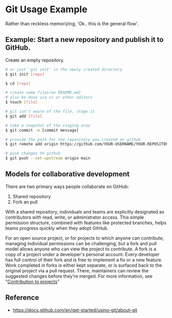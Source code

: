 # Git Usage Example
Rather than reckless memorizing, 'Ok.. this is the general flow'.

## Example: Start a new repository and publish it to GitHub.
Create an empty repository.

```bash
# or just 'git init' in the newly created directory
$ git init [repo]

$ cd [repo]

# create some files(ex READMD.md)
# also be done via vi or other editors
$ touch [file]

# git isn't aware of the file, stage it
$ git add [file]

# take a snapshot of the staging area
$ git commit -m [commit message]

# provide the path for the repository you created on github
$ git remote add origin https://github.com/YOUR-USERNAME/YOUR-REPOSITORY-NAME.git

# push changes th github
$ git push --set-upstream origin main
```

## Models for collaborative development
There are two primary ways people collaborate on GitHub:
1. Shared repository
2. Fork an pull

With a shared repository, individuals and teams are explicitly designated as contributors with read, write, or administrator access.
This simple permission structure, combined with features like protected branches, helps teams progress quickly when they adopt GitHub.


For an open source project, or for projects to which anyone can contribute,
managing individual permissions can be challenging, but a fork and pull model allows anyone who can view the project to contribute.
A fork is a copy of a project under a developer's personal account.
Every developer has full control of their fork and is free to implement a fix or a new feature.
Work completed in forks is either kept separate, or is surfaced back to the original project via a pull request.
There, maintainers can review the suggested changes before they're merged.
For more information, see "[Contribution to projects](https://docs.github.com/en/get-started/quickstart/contributing-to-projects)"


## Reference
* https://docs.github.com/en/get-started/using-git/about-git